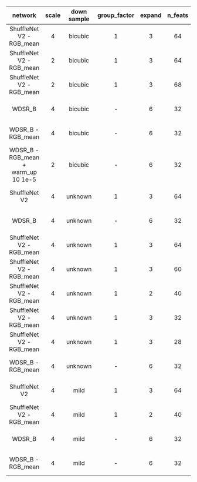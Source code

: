 |network|scale|down sample|group_factor|expand|n_feats|n_resblocks|bias|wn|lr|batch|patch|shortcut|PSNR|SSIM|Flops|Param|log|
|:---:|:---:|:---:|:---:|:---:|:---:|:---:|:---:|:---:|:---:|:---:|:---:|:---:|:---:|:---:|:---:|:---:|:---:|
|ShuffleNet V2 - RGB_mean|4|bicubic|1|3|64|8|Y|Y|1e-3|16|48|5*5|28.466414|0.819226|342.4M|152.1K|2020-02-27 10:57:50|
|ShuffleNet V2 - RGB_mean|2|bicubic|1|3|64|8|Y|Y|1e-3|16|48|5*5|33.936725|-|288.2M|128.5K|2020-02-27 17:48:37|
|ShuffleNet V2 - RGB_mean|2|bicubic|1|3|68|8|Y|Y|1e-3|16|48|5*5|34.021333|0.937615|321.1M|143.0K|2020-03-05 10:41:51|
|WDSR_B|4|bicubic|-|6|32|8|Y|Y|1e-3|16|48|5*5|28.389130|0.817219|381.5M|167.7K|2020-02-19 17:26:55|
|WDSR_B - RGB_mean|4|bicubic|-|6|32|8|Y|Y|1e-3|16|48|5*5|28.447672|0.818582|381.5M|167.7K|2020-02-27 10:22:34|
|WDSR_B - RGB_mean + warm_up 10 1e-5|2|bicubic|-|6|32|8|Y|Y|1e-3|16|48|5*5|33.980028|-|351.2M|154.5K|2020-02-27 17:04:46|
|ShuffleNet V2|4|unknown|1|3|64|8|Y|Y|1e-3|16|48|5*5|25.051402|-|342.4M|152.1K|2020-02-26 09:57:38|
|WDSR_B|4|unknown|-|6|32|8|Y|Y|1e-3|16|48|5*5|25.005640|-|381.5M|167.7K|2020-02-16 09:10:26|
|ShuffleNet V2 - RGB_mean|4|unknown|1|3|64|8|Y|Y|1e-3|16|48|5*5|25.446949|0.7267|342.4M|152.1K|2020-03-05 15:25:32|
|ShuffleNet V2 - RGB_mean|4|unknown|1|3|60|8|Y|Y|1e-3|16|48|5*5|25.200326|-|308.2M|137.1K|2020-03-05 19:26:16|
|ShuffleNet V2 - RGB_mean|4|unknown|1|2|40|8|Y|Y|1e-3|16|48|5*5|24.643697|0.695418|126.5M|56.5K|2020-03-05 19:26:32|
|ShuffleNet V2 - RGB_mean|4|unknown|1|3|32|10|Y|Y|1e-3|16|48|5*5|24.812821|0.705924|137.9M|62.1K|2020-03-06 09:54:03|
|ShuffleNet V2 - RGB_mean|4|unknown|1|3|28|12|Y|Y|1e-3|16|48|5*5|24.845401|0.702518|129.2M|58.4K|2020-03-06 14:59:20|
|WDSR_B - RGB_mean|4|unknown|-|6|32|8|Y|Y|1e-3|16|48|5*5|25.251158|0.715245|381.5M|167.7K|2020-03-05 15:26:41|
|ShuffleNet V2|4|mild|1|3|64|8|Y|Y|1e-3|16|48|5*5|18.800895|0.5082|342.4M|152.1K|2020-02-26 13:19:25|
|ShuffleNet V2 - RGB_mean|4|mild|1|2|40|8|Y|Y|1e-3|16|48|5*5|18.788680|0.4857|126.5M|56.5K|2020-03-07 14:21:09|
|WDSR_B|4|mild|-|6|32|8|Y|Y|1e-3|16|48|5*5|18.798251|0.5072|381.5M|167.7K|2020-02-26 13:23:55|
|WDSR_B - RGB_mean|4|mild|-|6|32|8|Y|Y|1e-3|16|48|5*5|18.775744|0.4975|381.5M|167.7K|2020-03-06 09:58:26|
